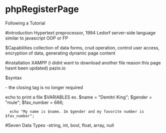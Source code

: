 # phpRegisterPage
Following a Tutorial


#introduction
Hypertext preprocessor, 1994 Ledorf
server-side language
similar to javascript
OOP or FP

$Capabilities
collection of data forms, crud operation, control user access, encryption of data,
    generating dynamic page content

#installation
XAMPP (i didnt want to download another file reason this page hasnt been updated)
pazio.io

$syntax
<?php ?> - the closing tag is no longer required
echo to print a file 
  $VARIABLES
    ex.
      $name = "Demitri King";
      $gender = "mule";
      $fav_number = 666;

      echo "My name is $name. Im $gender and my favorite number is $fav_number";
#Seven Data Types
-string, int, bool, float, array, null
